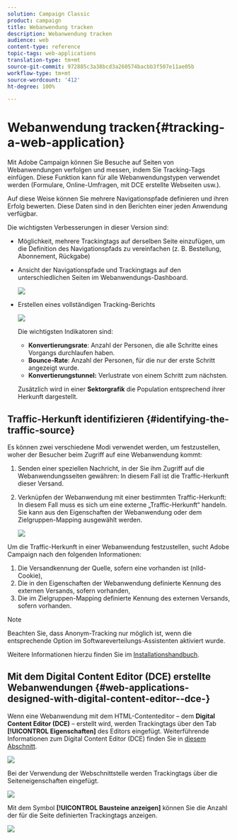 ```yaml
---
solution: Campaign Classic
product: campaign
title: Webanwendung tracken
description: Webanwendung tracken
audience: web
content-type: reference
topic-tags: web-applications
translation-type: tm+mt
source-git-commit: 972885c3a38bcd3a260574bacbb3f507e11ae05b
workflow-type: tm+mt
source-wordcount: '412'
ht-degree: 100%

---
```



# Webanwendung tracken{#tracking-a-web-application}

Mit Adobe Campaign können Sie Besuche auf Seiten von Webanwendungen verfolgen und messen, indem Sie Tracking-Tags einfügen. Diese Funktion kann für alle Webanwendungstypen verwendet werden (Formulare, Online-Umfragen, mit DCE erstellte Webseiten usw.).

Auf diese Weise können Sie mehrere Navigationspfade definieren und ihren Erfolg bewerten. Diese Daten sind in den Berichten einer jeden Anwendung verfügbar.

Die wichtigsten Verbesserungen in dieser Version sind:

* Möglichkeit, mehrere Trackingtags auf derselben Seite einzufügen, um die Definition des Navigationspfads zu vereinfachen (z. B. Bestellung, Abonnement, Rückgabe)
* Ansicht der Navigationspfade und Trackingtags auf den unterschiedlichen Seiten im Webanwendungs-Dashboard.

   ![](assets/trackers_1.png)

* Erstellen eines vollständigen Tracking-Berichts

   ![](assets/trackers_5.png)

   Die wichtigsten Indikatoren sind:

   * **Konvertierungsrate**: Anzahl der Personen, die alle Schritte eines Vorgangs durchlaufen haben.
   * **Bounce-Rate**: Anzahl der Personen, für die nur der erste Schritt angezeigt wurde.
   * **Konvertierungstunnel:** Verlustrate von einem Schritt zum nächsten.

   Zusätzlich wird in einer **Sektorgrafik** die Population entsprechend ihrer Herkunft dargestellt.

## Traffic-Herkunft identifizieren {#identifying-the-traffic-source}

Es können zwei verschiedene Modi verwendet werden, um festzustellen, woher der Besucher beim Zugriff auf eine Webanwendung kommt:

1. Senden einer speziellen Nachricht, in der Sie ihm Zugriff auf die Webanwendungsseiten gewähren: In diesem Fall ist die Traffic-Herkunft dieser Versand.
1. Verknüpfen der Webanwendung mit einer bestimmten Traffic-Herkunft: In diesem Fall muss es sich um eine externe „Traffic-Herkunft“ handeln. Sie kann aus den Eigenschaften der Webanwendung oder dem Zielgruppen-Mapping ausgewählt werden.

   ![](assets/trackers_6.png)

Um die Traffic-Herkunft in einer Webanwendung festzustellen, sucht Adobe Campaign nach den folgenden Informationen:

1. Die Versandkennung der Quelle, sofern eine vorhanden ist (nlId-Cookie),
1. Die in den Eigenschaften der Webanwendung definierte Kennung des externen Versands, sofern vorhanden,
1. Die im Zielgruppen-Mapping definierte Kennung des externen Versands, sofern vorhanden.

>[!NOTE]
>
>Beachten Sie, dass Anonym-Tracking nur möglich ist, wenn die entsprechende Option im Softwareverteilungs-Assistenten aktiviert wurde.
>
>Weitere Informationen hierzu finden Sie im [Installationshandbuch](../../installation/using/deploying-an-instance.md).

## Mit dem Digital Content Editor (DCE) erstellte Webanwendungen {#web-applications-designed-with-digital-content-editor--dce-}

Wenn eine Webanwendung mit dem HTML-Contenteditor – dem **Digital Content Editor (DCE)** – erstellt wird, werden Trackingtags über den Tab **[!UICONTROL Eigenschaften]** des Editors eingefügt. Weiterführende Informationen zum Digital Content Editor (DCE) finden Sie in [diesem Abschnitt](../../web/using/about-campaign-html-editor.md).

![](assets/trackers_2.png)

Bei der Verwendung der Webschnittstelle werden Trackingtags über die Seiteneigenschaften eingefügt.

![](assets/trackers_3.png)

Mit dem Symbol **[!UICONTROL Bausteine anzeigen]** können Sie die Anzahl der für die Seite definierten Trackingtags anzeigen.

![](assets/trackers_4.png)

